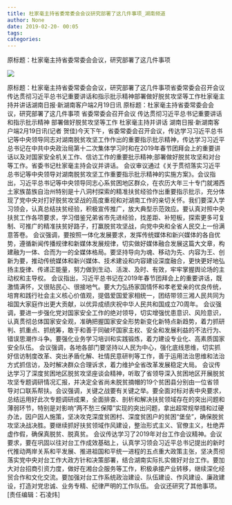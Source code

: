 ```yaml
---
title: 杜家毫主持省委常委会会议研究部署了这几件事项_湖南频道
author: None
date: 2019-02-20- 00:05
tags: 
categories: 
---
```

原标题：杜家毫主持省委常委会会议，研究部署了这几件事项
<!-- more -->
                
<img align="center" border="0" src="http://p2.ifengimg.com/a/2016/0810/204c433878d5cf9size1_w16_h16.png" />
                
            
原标题：杜家毫主持省委常委会会议，研究部署了这几件事项省委常委会召开会议传达贯彻习近平总书记重要讲话和指示批示精神部署做好脱贫攻坚等工作杜家毫主持并讲话湖南日报·新湖南客户端2月19日讯
原标题：杜家毫主持省委常委会会议，研究部署了这几件事项
省委常委会召开会议
传达贯彻习近平总书记重要讲话和指示批示精神
部署做好脱贫攻坚等工作
杜家毫主持并讲话
湖南日报·新湖南客户端2月19日讯(记者 贺佳)今天下午，省委常委会召开会议，传达学习习近平总书记等中央领导同志对湖南脱贫攻坚工作作出的重要指示批示精神，传达学习习近平总书记在中共中央政治局第十二次集体学习时和在2019年春节团拜会上的重要讲话以及对国家安全机关工作、信访工作的重要批示精神;部署做好脱贫攻坚和对台等工作。省委书记杜家毫主持会议并讲话。
会议审议通过《关于贯彻落实习近平总书记等中央领导对湖南脱贫攻坚工作重要指示批示精神的实施方案》。会议指出，习近平总书记等中央领导同志心系贫困地区群众，在农历大年三十专门就湘西土家族苗族自治州特别是十八洞村探索的精准扶贫经验作出重要指示批示，充分体现了党中央对打好脱贫攻坚战的高度重视和对湖南工作的亲切关怀。我们要深入学习领会，认真总结扶贫经验，积极宣传推广，放大典型示范效应。要认真对照中央扶贫工作各项要求，学习借鉴兄弟省市先进经验，找差距、补短板，探索更多可复制、可推广的精准扶贫好路子，打赢脱贫攻坚战，向党中央和全省人民交上一份满意答卷。
会议强调，要按照一体化发展要求，发挥传统媒体和新兴媒体的各自优势，遵循新闻传播规律和新媒体发展规律，切实做好媒体融合发展这篇大文章，构建融为一体、合而为一的全媒体格局。要坚持导向为魂、移动为先、内容为王、创新为要，推动传统媒体和新兴媒体、技术建设和内容建设深度融合，更快更好地弘扬主旋律、传递正能量，努力做到生动、活泼、及时、有效，牢牢掌握舆论场的主动权和主导权。
会议指出，习近平总书记在2019年春节团拜会上的重要讲话，既激情满怀，又很贴民心、很接地气。要大力弘扬家国情怀和孝老爱亲的优良传统，培育和践行社会主义核心价值观，提倡爱国爱家相统一，团结带领三湘人民共同为祖国大家庭作出更大贡献，以优异成绩庆祝中华人民共和国成立70周年。
会议强调，要进一步强化党对国家安全工作的绝对领导，切实增强忧患意识、风险意识，认真贯彻总体国家安全观，准确把握国家安全形势新变化新特点新趋势，着力抓研判、抓重点、抓统筹，敢于和善于同破坏国家主权、安全和发展利益的不法行为、错误思潮作斗争。要强化业务学习培训和实践锻炼，着力建设专业化、高素质国家安全队伍。
会议强调，各地各部门要坚持以人民为中心，强化底线思维，切实抓好信访制度改革、突出矛盾化解、社情民意研判等工作，善于运用法治思维和法治方式抓信访，及时解决群众合理诉求，着力维护全省改革发展稳定大局。
会议传达学习了深度贫困地区脱贫攻坚座谈会精神，听取了省领导深入贫困地区开展脱贫攻坚专题调研情况汇报，并决定全省尚未脱贫摘帽的19个贫困县分别由一位省领导对口联系帮扶。会议强调，关键之战要有关键之举。要全面对标对表中央要求，总结运用好此次专题调研成果，全面排查、剖析和解决扶贫领域存在的突出问题和薄弱环节，特别是对影响“两不愁三保障”实现的突出问题，拿出超常规举措和过硬办法，因户因人施策，坚决攻克深度贫困村、深度贫困户的贫困“堡垒”，确保脱贫攻坚决战决胜。要继续抓好扶贫领域作风建设，整治形式主义、官僚主义，杜绝弄虚作假，确保真脱贫、脱真贫。
会议传达学习了2019年对台工作会议精神。会议要求，要在巩固以往对台工作成效基础上，认真学习领会习近平总书记提出的新时代推动两岸关系和平发展、推进祖国和平统一进程的五点重大政策主张，坚决贯彻落实党中央对台工作大政方针和决策部署，结合湖南实际扎实做好对台工作。要加大对台招商引资力度，做好在湘台企服务等工作，积极承接产业转移，继续深化经贸合作和文化交流。要加强对台工作系统政治建设、队伍建设、作风建设、廉政建设，打造对党忠诚、业务专精、纪律严明的工作队伍。
会议还研究了其他事项。
[责任编辑：石凌炜]
            
